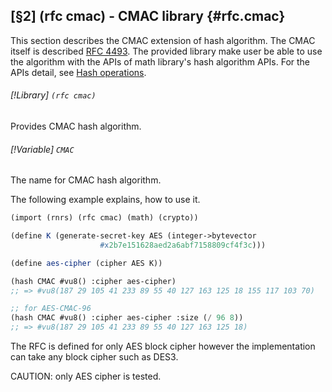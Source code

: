 [§2] (rfc cmac) - CMAC library {#rfc.cmac}
-------------

This section describes the CMAC extension of hash algorithm. The CMAC itself
is described [RFC 4493](http://tools.ietf.org/html/rfc4493).
The provided library make user be able to use the algorithm with the APIs of
math library's hash algorithm APIs. For the APIs detail, see
[Hash operations](#math.hash).

###### [!Library] `(rfc cmac)` 

Provides CMAC hash algorithm.

###### [!Variable] `CMAC` 

The name for CMAC hash algorithm.

The following example explains, how to use it.

``````````scheme
(import (rnrs) (rfc cmac) (math) (crypto))

(define K (generate-secret-key AES (integer->bytevector 
				    #x2b7e151628aed2a6abf7158809cf4f3c)))

(define aes-cipher (cipher AES K))

(hash CMAC #vu8() :cipher aes-cipher)
;; => #vu8(187 29 105 41 233 89 55 40 127 163 125 18 155 117 103 70)

;; for AES-CMAC-96
(hash CMAC #vu8() :cipher aes-cipher :size (/ 96 8))
;; => #vu8(187 29 105 41 233 89 55 40 127 163 125 18)
``````````

The RFC is defined for only AES block cipher however the implementation
can take any block cipher such as DES3.

CAUTION: only AES cipher is tested.


